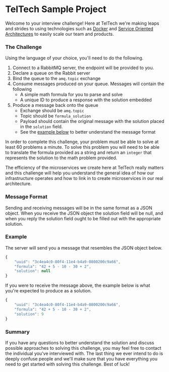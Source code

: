# TelTech Sample Project

Welcome to your interview challenge! Here at TelTech we're making leaps and strides to using technologies such as [Docker](http://www.docker.com) and [Service Oriented Architectures](http://en.wikipedia.org/wiki/Service-oriented_architecture) to easily scale our team and products. 

### The Challenge
Using the language of your choice, you'll need to do the following.

1. Connect to a RabbitMQ server, the endpoint will be provided to you.
2. Declare a queue on the Rabbit server
3. Bind the queue to the `amq.topic` exchange
4. Consume messages produced on your queue. Messages will contain the following
    * A simple math formula for you to parse and solve
    * A unique ID to produce a response with the solution embedded
5. Produce a message back onto the queue
    * Exchange should be `amq.topic`
    * Topic should be `formula_solution`
    * Payload should contain the original message with the solution placed in the `solution` field. 
    * See the [example below](#example) to better understand the message format

In order to complete this challenge, your problem must be able to solve at least 60 problems a minute. To solve this problem you will need to be able to translate the formula provided as a string and return an `integer` that represents the solution to the math problem provided. 

The efficiency of the microservices we create here at TelTech really matters and this challenge will help you understand the general idea of how our infrastructure operates and how to link in to create microservices in our real architecture.

### Message Format
Sending and receiving messages will be in the same format as a JSON object. When you receive the JSON object the solution field will be null, and when you reply the solution field ought to be filled out with the appropriate solution.

### <a name="example"></a> Example
The server will send you a message that resembles the JSON object below.
```js
{
    "uuid": "3c4ea4c0-80f4-11e4-b4a9-0800200c9a66",
    "formula": "42 + 5 - 10 - 30 + 2",
    "solution": null
}
```
If you were to receive the message above, the example below is what you're expected to produce as a solution.
```js
{
    "uuid": "3c4ea4c0-80f4-11e4-b4a9-0800200c9a66",
    "formula": "42 + 5 - 10 - 30 + 2",
    "solution": 9
}
```

### Summary
If you have any questions to better understand the solution and discuss possible approaches to solving this challenge, you may feel free to contact the individual you've interviewed with. The last thing we ever intend to do is deeply confuse people and we'll make sure that you have everything you need to get started with solving this challenge. Best of luck!
